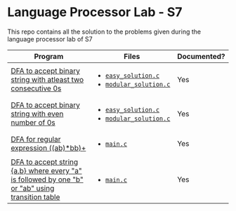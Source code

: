 # Language Processor Lab - S7

This repo contains all the solution to the problems given during the language processor lab of S7

| Program                                                                                                          | Files                                                                                                                                             | Documented? |
| ---------------------------------------------------------------------------------------------------------------- | ------------------------------------------------------------------------------------------------------------------------------------------------- | ----------- |
| [DFA to accept binary string with atleast two consecutive 0s](./consecutive_zeros/)                              | <ul><li>[`easy_solution.c`](./consecutive_zeros/easy_solution.c)</li><li>[`modular_solution.c`](./consecutive_zeros/modular_solution.c)</li></ul> | Yes         |
| [DFA to accept binary string with even number of 0s](./even_zeros/)                                              | <ul><li>[`easy_solution.c`](./even_zeros/easy_solution.c)</li><li>[`modular_solution.c`](./even_zeros/modular_solution.c)</li></ul>               | Yes         |
| [DFA for regular expression ((ab)\*bb)+](./regex_ab/)                                                            | <ul><li>[`main.c`](./regex_ab/main.c)</li></ul>                                                                                                   | Yes         |
| [DFA to accept string {a,b} where every "a" is followed by one "b" or "ab" using transition table](./ab_or_aab/) | <ul><li>[`main.c`](./ab_or_aab/main.c)</li></ul>                                                                                                  | Yes         |
